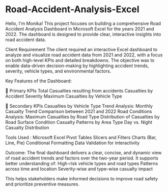 # Road-Accident-Analysis-Excel
Hello, I'm Monika!
This project focuses on building a comprehensive Road Accident Analysis Dashboard in Microsoft Excel for the years 2021 and 2022. The dashboard is designed to provide clear, interactive insights into road accident data.

Client Requirement
The client required an interactive Excel dashboard to analyze and visualize road accident data from 2021 and 2022, with a focus on both high-level KPIs and detailed breakdowns. The objective was to enable data-driven decision-making by highlighting accident trends, severity, vehicle types, and environmental factors.

Key Features of the Dashboard:

🔹 Primary KPIs
Total Casualties resulting from accidents
Casualties by Accident Severity
Maximum Casualties by Vehicle Type

🔹 Secondary KPIs
Casualties by Vehicle Type
Trend Analysis:
Monthly Casualty Trend Comparison between 2021 and 2022
Road Conditions Analysis:
Maximum Casualties by Road Type
Distribution of Casualties by Road Surface Condition
Casualty Patterns by Area Type
Day vs. Night Casualty Distribution

Tools Used : Microsoft Excel
Pivot Tables
Slicers and Filters
Charts (Bar, Line, Pie)
Conditional Formatting
Data Validation for interactivity

Outcome:
The final dashboard delivers a clear, concise, and dynamic view of road accident trends and factors over the two-year period. It supports better understanding of:
High-risk vehicle types and road types
Patterns across time and location
Severity-wise and type-wise casualty impact

This helps stakeholders make informed decisions to improve road safety and prioritize preventive measures.
